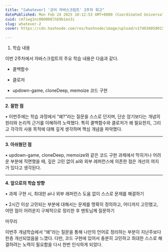 ```yaml
---
title: "[whatever] '코어 자바스크립트' 2주차 회고"
datePublished: Mon Feb 24 2025 10:12:53 GMT+0000 (Coordinated Universal Time)
cuid: cm7iwg1nc000008lhb9b1eo3i
slug: whatever-2
cover: https://cdn.hashnode.com/res/hashnode/image/upload/v1740360500152/6744794c-0665-4463-9de8-730de8eaad65.png

---
```


1. 학습 내용
    

이번 2주차에서 자바스크립트의 주요 학습 내용은 다음과 같다.

* 콜백함수
    
* 클로저
    
* updown-game, cloneDeep, memoize 코드 구현
    

---

**2\. 잘한 점**

• 이번주에는 학습 과정에서 “왜?”라는 질문을 스스로 던지며, 단순 암기보다는 개념의 원리와 논리적 근거를 이해하려 노력했다. 특히 콜백함수와 클로저가 왜 필요한지, 그리고 각각의 사용 목적에 대해 깊게 생각하며 핵심 개념을 파악했다.

---

**3\. 아쉬웠던 점**

• updown-game, cloneDeep, memoize와 같은 코드 구현 과제에서 막히거나 어려운 부분에 직면했을 때, 깊은 고민 없이 ai와 외부 레퍼런스에 의존한 점은 개선의 여지가 있다고 생각된다.

---

**4\. 앞으로의 학습 방향**

• 과제 구현 시, 최대한 ai나 외부 래퍼런스 도움 없이 스스로 문제를 해결하기

• 2시간 이상 고민되는 부분에 대해서는 문제를 명확히 정의하고, 어디까지 고민했고, 어떤 점이 어려운지 구체적으로 정리한 후 멘토님께 질문하기

마무리

이번주 개념학습에서 “왜”라는 질문을 통해 나만의 언어로 정리하는 부분이 지난주보다 한층 개선되었음을 느꼈다. 다만, 코드 구현에 있어서 충분히 고민하고 최대한 스스로 해결하려는 노력이 필요함을 다시 한번 인식하게 되었다.